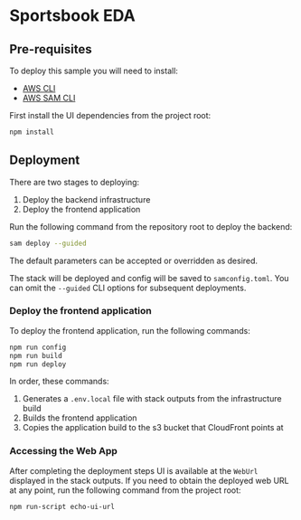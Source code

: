 # Sportsbook EDA

## Pre-requisites
To deploy this sample you will need to install:
- [AWS CLI](https://docs.aws.amazon.com/cli/latest/userguide/getting-started-install.html)
- [AWS SAM CLI](https://docs.aws.amazon.com/serverless-application-model/latest/developerguide/install-sam-cli.html)

First install the UI dependencies from the project root:

```bash
npm install
```

## Deployment

There are two stages to deploying:
1. Deploy the backend infrastructure
2. Deploy the frontend application

Run the following command from the repository root to deploy the backend:

```bash
sam deploy --guided
```

The default parameters can be accepted or overridden as desired.

The stack will be deployed and config will be saved to `samconfig.toml`.
You can omit the `--guided` CLI options for subsequent deployments.

### Deploy the frontend application

To deploy the frontend application, run the following commands:

```bash
npm run config
npm run build
npm run deploy
```

In order, these commands:

1. Generates a `.env.local` file with stack outputs from the infrastructure build
2. Builds the frontend application
3. Copies the application build to the s3 bucket that CloudFront points at

### Accessing the Web App

After completing the deployment steps UI is available at the `WebUrl` displayed in the stack outputs.
If you need to obtain the deployed web URL at any point, run the following command
from the project root:

```bash
npm run-script echo-ui-url
```
